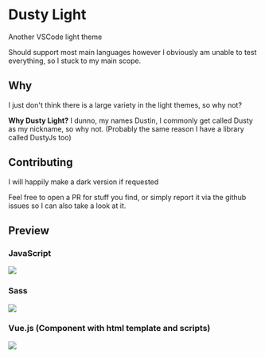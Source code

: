 # Dusty Light

Another VSCode light theme

Should support most main languages however I obviously am unable to test everything, so I stuck to my main scope.

## Why

I just don't think there is a large variety in the light themes, so why not?

**Why Dusty Light?** I dunno, my names Dustin, I commonly get called Dusty as my nickname, so why not. (Probably the same reason I have a library called DustyJs too)

## Contributing

I will happily make a dark version if requested

Feel free to open a PR for stuff you find, or simply report it via the github issues so I can also take a look at it.

## Preview

### JavaScript

![](https://lh3.googleusercontent.com/JT6cHWP8TdnuUl8YpFijMxrmrWllzQY4sRxugBMoLMi9khz8oOXVoI6eYG5w1ngbh4o83ZcCTgLPEpI=w1701-h973)

### Sass

![](https://lh5.googleusercontent.com/JrKJdzX08gMm6UPHKgtOKC64LNswCb8Tf2SJf2RbSGl4q4OP95nlC1N12EegC9urRlMumWmMSa0t8Qc=w1701-h973)

### Vue.js (Component with html template and scripts)

![](https://lh6.googleusercontent.com/pbHDZMCQNDMTs1rYfgjXIskipceb16S6CCjWOGHUu4eRPyRCnMwivEmLI4GZ3pdauq3PEXTJle8CUC8=w1701-h973)
